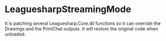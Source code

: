 LeaguesharpStreamingMode
========================

It is patching several Leaguesharp.Core.dll functions so it can override the Drawings and the PrintChat outputs.
It will restore the original code when unloaded.






